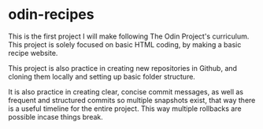 # odin-recipes

This is the first project I will make following The Odin Project's curriculum. This project is solely focused on basic HTML coding, by making a basic recipe website.

This project is also practice in creating new repositories in Github, and cloning them locally and setting up basic folder structure.

It is also practice in creating clear, concise commit messages, as well as frequent and structured commits so multiple snapshots exist,
that way there is a useful timeline for the entire project. This way multiple rollbacks are possible incase things break.
